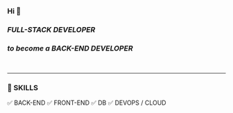 ### Hi 👋 

### *FULL-STACK DEVELOPER* 

### ***to become a BACK-END DEVELOPER***
<br>


---


### 🔧 SKILLS

   ✅ BACK-END 
   ✅ FRONT-END
   ✅ DB
   ✅ DEVOPS / CLOUD 
